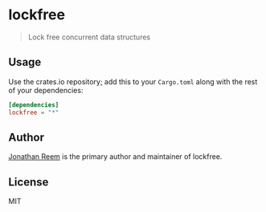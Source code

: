 # lockfree

> Lock free concurrent data structures

## Usage

Use the crates.io repository; add this to your `Cargo.toml` along
with the rest of your dependencies:

```toml
[dependencies]
lockfree = "*"
```

## Author

[Jonathan Reem](https://medium.com/@jreem) is the primary author and maintainer of lockfree.

## License

MIT

